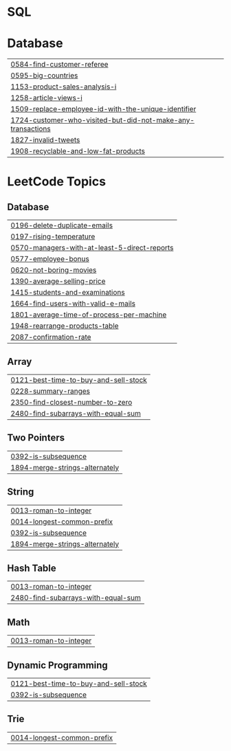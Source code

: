 # SQL


# Database
|  |
| ------- |
| [0584-find-customer-referee](https://github.com/MIHIR-110103/SQL/tree/master/0584-find-customer-referee) |
| [0595-big-countries](https://github.com/MIHIR-110103/SQL/tree/master/0595-big-countries) |
| [1153-product-sales-analysis-i](https://github.com/MIHIR-110103/SQL/tree/master/1153-product-sales-analysis-i) |
| [1258-article-views-i](https://github.com/MIHIR-110103/SQL/tree/master/1258-article-views-i) |
| [1509-replace-employee-id-with-the-unique-identifier](https://github.com/MIHIR-110103/SQL/tree/master/1509-replace-employee-id-with-the-unique-identifier) |
| [1724-customer-who-visited-but-did-not-make-any-transactions](https://github.com/MIHIR-110103/SQL/tree/master/1724-customer-who-visited-but-did-not-make-any-transactions) |
| [1827-invalid-tweets](https://github.com/MIHIR-110103/SQL/tree/master/1827-invalid-tweets) |
| [1908-recyclable-and-low-fat-products](https://github.com/MIHIR-110103/SQL/tree/master/1908-recyclable-and-low-fat-products) |
<!---LeetCode Topics Start-->
# LeetCode Topics
## Database
|  |
| ------- |
| [0196-delete-duplicate-emails](https://github.com/MIHIR-110103/SQL/tree/master/0196-delete-duplicate-emails) |
| [0197-rising-temperature](https://github.com/MIHIR-110103/SQL/tree/master/0197-rising-temperature) |
| [0570-managers-with-at-least-5-direct-reports](https://github.com/MIHIR-110103/SQL/tree/master/0570-managers-with-at-least-5-direct-reports) |
| [0577-employee-bonus](https://github.com/MIHIR-110103/SQL/tree/master/0577-employee-bonus) |
| [0620-not-boring-movies](https://github.com/MIHIR-110103/Leetcode/tree/master/0620-not-boring-movies) |
| [1390-average-selling-price](https://github.com/MIHIR-110103/Leetcode/tree/master/1390-average-selling-price) |
| [1415-students-and-examinations](https://github.com/MIHIR-110103/SQL/tree/master/1415-students-and-examinations) |
| [1664-find-users-with-valid-e-mails](https://github.com/MIHIR-110103/Leetcode/tree/master/1664-find-users-with-valid-e-mails) |
| [1801-average-time-of-process-per-machine](https://github.com/MIHIR-110103/SQL/tree/master/1801-average-time-of-process-per-machine) |
| [1948-rearrange-products-table](https://github.com/MIHIR-110103/SQL/tree/master/1948-rearrange-products-table) |
| [2087-confirmation-rate](https://github.com/MIHIR-110103/Leetcode/tree/master/2087-confirmation-rate) |
## Array
|  |
| ------- |
| [0121-best-time-to-buy-and-sell-stock](https://github.com/MIHIR-110103/SQL/tree/master/0121-best-time-to-buy-and-sell-stock) |
| [0228-summary-ranges](https://github.com/MIHIR-110103/Leetcode/tree/master/0228-summary-ranges) |
| [2350-find-closest-number-to-zero](https://github.com/MIHIR-110103/SQL/tree/master/2350-find-closest-number-to-zero) |
| [2480-find-subarrays-with-equal-sum](https://github.com/MIHIR-110103/Leetcode/tree/master/2480-find-subarrays-with-equal-sum) |
## Two Pointers
|  |
| ------- |
| [0392-is-subsequence](https://github.com/MIHIR-110103/SQL/tree/master/0392-is-subsequence) |
| [1894-merge-strings-alternately](https://github.com/MIHIR-110103/SQL/tree/master/1894-merge-strings-alternately) |
## String
|  |
| ------- |
| [0013-roman-to-integer](https://github.com/MIHIR-110103/SQL/tree/master/0013-roman-to-integer) |
| [0014-longest-common-prefix](https://github.com/MIHIR-110103/SQL/tree/master/0014-longest-common-prefix) |
| [0392-is-subsequence](https://github.com/MIHIR-110103/SQL/tree/master/0392-is-subsequence) |
| [1894-merge-strings-alternately](https://github.com/MIHIR-110103/SQL/tree/master/1894-merge-strings-alternately) |
## Hash Table
|  |
| ------- |
| [0013-roman-to-integer](https://github.com/MIHIR-110103/SQL/tree/master/0013-roman-to-integer) |
| [2480-find-subarrays-with-equal-sum](https://github.com/MIHIR-110103/Leetcode/tree/master/2480-find-subarrays-with-equal-sum) |
## Math
|  |
| ------- |
| [0013-roman-to-integer](https://github.com/MIHIR-110103/SQL/tree/master/0013-roman-to-integer) |
## Dynamic Programming
|  |
| ------- |
| [0121-best-time-to-buy-and-sell-stock](https://github.com/MIHIR-110103/SQL/tree/master/0121-best-time-to-buy-and-sell-stock) |
| [0392-is-subsequence](https://github.com/MIHIR-110103/SQL/tree/master/0392-is-subsequence) |
## Trie
|  |
| ------- |
| [0014-longest-common-prefix](https://github.com/MIHIR-110103/SQL/tree/master/0014-longest-common-prefix) |
<!---LeetCode Topics End-->